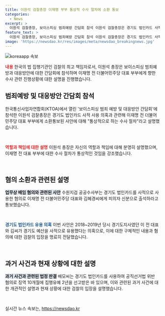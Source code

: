 ```yaml
---
title: 이원석 검찰총장 이재명 부부 통상적 수사 절차에 소환 통보
categories:
  - News
excerpt: >
  이원석 검찰총장, 보이스피싱 범죄예방 간담회 참석 이원석 검찰총장은 경기도 법인카드 사적 사용 의혹과 관련해 이재명 전 민주당 대표 부부에게 소환을 통보한 것은 통상적인 수사 절차라고 설명했다. 이 간담회는 보이스피싱 범죄에 대한 예방 및 대응방안을 논의하기 위한 것으로, 이날 오전 강남구에서 열렸다. 경기도 법인카드 유용 의혹은 2018~2019년 이 전 대표와 김씨가 경기도 예산을 사적으로 사용한 것으로 추정된다.
feature_text: >
  이원석 검찰총장, 보이스피싱 범죄예방 간담회 참석 이원석 검찰총장은 경기도 법인카드 사적 사용 의혹과 관련해 이재명 전 민주당 대표 부부에게 소환을 통보한 것은 통상적인 수사 절차라고 설명했다. 이 간담회는 보이스피싱 범죄에 대한 예방 및 대응방안을 논의하기 위한 것으로, 이날 오전 강남구에서 열렸다. 경기도 법인카드 유용 의혹은 2018~2019년 이 전 대표와 김씨가 경기도 예산을 사적으로 사용한 것으로 추정된다.
image: 'https://newsdao.kr/res/images/meta/newsdao_breakingnews.jpg'
---
```


<p><img src="https://newsdao.kr/res/images/meta/newsdao_breakingnews.jpg" alt="koreaapp 속보" /></p>

<p><b><span style="color: #ee2323;">내용</span></b>
한국의 법 집행기관인 검찰의 최고 책임자로서, 이원석 총장은 보이스피싱 범죄예방과 대응방안에 대한 간담회에 참석하며 이재명 전 더불어민주당 대표 부부에게 향한 수사 관련 진행상황에 대한 설명을 진행했습니다.</p>

<h2 data-ke-size="size26">범죄예방 및 대응방안 간담회 참석</h2>

<p>한국통신사업자연합회(KTOA)에서 열린 '보이스피싱 범죄 예방 및 대응방안 간담회'에 참석한 이원석 검찰총장은 경기도 법인카드 사적 사용 의혹과 관련해 이재명 전 더불어민주당 대표 부부에게 소환통보된 사안에 대해 "통상적으로 하는 수사 절차"라고 설명했습니다.</p>

<p data-ke-size="size16">&nbsp;</p>

<p><b><span style="color: #ee2323;">역할과 책임에 대한 설명</span></b>
이원석 총장은 자신의 역할과 책임에 대해 분명히 설명했으며, 이재명 전 대표 부부에 대한 수사 절차가 통상적인 것임을 강조했습니다.</p>

<p data-ke-size="size16">&nbsp;</p>

<h2 data-ke-size="size26">혐의 소환과 관련된 설명</h2>

<p><b><span style="background-color: #21538527;">업무상 배임 혐의와 관련된 사안</span></b>
수원지검 공공수사부는 경기도 법인카드를 사적으로 사용한 혐의로 이재명 전 더불어민주당 대표와 김혜경씨에게 피의자 신분으로 출석하라고 통보했습니다.</p>

<p data-ke-size="size16">&nbsp;</p>

<p><b><span style="color: #1a5490;">경기도 법인카드 유용 의혹</span></b>
이번 사안은 2018~2019년 당시 경기도지사였던 이 전 대표와 김씨가 경기도 예산을 사적으로 유용했다는 의혹으로, 이에 대한 구체적인 내용과 혐의에 대한 검찰의 입장을 명료히 전달했습니다.</p>

<p data-ke-size="size16">&nbsp;</p>

<h2 data-ke-size="size26">과거 사건과 현재 상황에 대한 설명</h2>

<p><b><span style="background-color: #21538527;">과거 사건과 관련된 법정 판결</span></b>
배모씨는 경기도 법인카드를 사용하여 공직선거법 위반 혐의로 징역 10개월에 집행유예 2년을 선고받은 바 있으며, 이와 관련된 과거 사건에 대한 개관적인 설명과 현재 상황에 대한 검찰의 입장을 설명했습니다.  </p>

<p data-ke-size="size16">&nbsp;</p>
실시간 뉴스 속보는, <a href="https://newsdao.kr" rel="dofollow">https://newsdao.kr</a>


